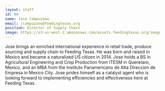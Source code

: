 ```yaml
---
layout: staff
id: 04
name: Jose Campuzano
email: jcampuzano@feedingtexas.org
position: Director of Supply Chain
image: https://s3-us-west-2.amazonaws.com/assets.feedingtexas.org/images/staff/jose-campuzano.JPG 
---
```

Jose brings an enriched international experience in retail trade, produce sourcing and supply chain to Feeding Texas. He was born and raised in Mexico and became a naturalized US citizen in 2014. Jose holds a BS in Agricultural Engineering and Crop Production from ITESM in Queretaro, Mexico, and an MBA from the Instituto Panamericano de Alta Direccion de Empresa in Mexico City. Jose prides himself as a catalyst agent who is looking forward to implementing efficiencies and effectiveness here at Feeding Texas.
